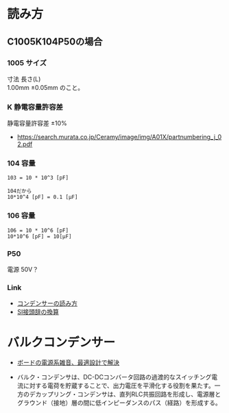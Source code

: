 # 読み方
## C1005K104P50の場合

### 1005 サイズ
寸法
長さ(L)	
1.00mm ±0.05mm
のこと。

### K 静電容量許容差
静電容量許容差
±10%
- https://search.murata.co.jp/Ceramy/image/img/A01X/partnumbering_j_02.pdf

### 104 容量
```
103 = 10 * 10^3 [pF]

104だから
10*10^4 [pF] = 0.1 [μF]

```

### 106 容量
```
106 = 10 * 10^6 [pF]
10*10^6 [pF] = 10[μF]
```

### P50
電源 50V？

### Link
- [コンデンサーの読み方](https://www.jarl.org/Japanese/7_Technical/lib1/konden.htm)
- [SI接頭辞の換算](https://keisan.casio.jp/exec/system/1555310765)

# バルクコンデンサー
- [ボードの電源系雑音、最適設計で解決](https://eetimes.itmedia.co.jp/ee/articles/0712/10/news119_3.html#:~:text=%E3%83%90%E3%83%AB%E3%82%AF%E3%83%BB%E3%82%B3%E3%83%B3%E3%83%87%E3%83%B3%E3%82%B5%E3%81%AF%E3%80%81DC%2D,%EF%BC%88%E7%B5%8C%E8%B7%AF%EF%BC%89%E3%82%92%E5%BD%A2%E6%88%90%E3%81%99%E3%82%8B%E3%80%82)

- バルク・コンデンサは、DC-DCコンバータ回路の過渡的なスイッチング電流に対する電荷を貯蔵することで、出力電圧を平滑化する役割を果たす。一方のデカップリング・コンデンサは、直列RLC共振回路を形成し、電源層とグラウンド（接地）層の間に低インピーダンスのパス（経路）を形成する。
